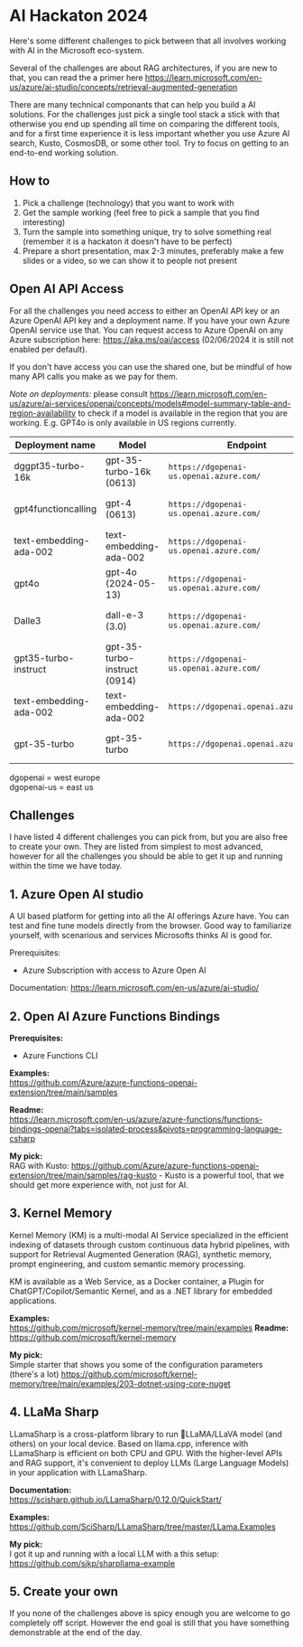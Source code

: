 # AI Hackaton 2024
Here's some different challenges to pick between that all involves working with AI in the Microsoft eco-system. 

Several of the challenges are about RAG architectures, if you are new to that, you can read the a primer here https://learn.microsoft.com/en-us/azure/ai-studio/concepts/retrieval-augmented-generation 

There are many technical componants that can help you build a AI solutions. For the challenges just pick a single tool stack a stick with that otherwise you end up spending all time on comparing the different tools, and for a first time experience it is less important whether you use Azure AI search, Kusto, CosmosDB, or some other tool. Try to focus on getting to an end-to-end working solution. 

## How to
1. Pick a challenge (technology) that you want to work with
2. Get the sample working (feel free to pick a sample that you find interesting)
3. Turn the sample into something unique, try to solve something real (remember it is a hackaton it doesn't have to be perfect)
4. Prepare a short presentation, max 2-3 minutes, preferably make a few slides or a video, so we can show it to people not present 



## Open AI API Access  

For all the challenges you need access to either an OpenAI API key or an Azure OpenAI API key and a deployment name. If you have your own Azure OpenAI service use that. You can request access to Azure OpenAI on any Azure subscription here: https://aka.ms/oai/access (02/06/2024 it is still not enabled per default). 

If you don't have access you can use the shared one, but be mindful of how many API calls you make as we pay for them. 

_Note on deployments:_ please consult https://learn.microsoft.com/en-us/azure/ai-services/openai/concepts/models#model-summary-table-and-region-availability to check if a model is available in the region that you are working. E.g. GPT4o is only available in US regions currently. 

| Deployment name | Model | Endpoint | Secret |
| - | - | - | - |
| dggpt35-turbo-16k | gpt-35-turbo-16k (0613) | `https://dgopenai-us.openai.azure.com/` | Vault/Demo Environments/AzureOpenAI/us-key |
| gpt4functioncalling | gpt-4 (0613) | `https://dgopenai-us.openai.azure.com/` |Vault/Demo Environments/AzureOpenAI/us-key |
| text-embedding-ada-002 | text-embedding-ada-002 | `https://dgopenai-us.openai.azure.com/` | Vault/Demo Environments/AzureOpenAI/us-key |
| gpt4o | gpt-4o (2024-05-13) |  `https://dgopenai-us.openai.azure.com/` | Vault/Demo Environments/AzureOpenAI/us-key |
| Dalle3 | dall-e-3 (3.0) |  `https://dgopenai-us.openai.azure.com/` | Vault/Demo Environments/AzureOpenAI/us-key  |
| gpt35-turbo-instruct | gpt-35-turbo-instruct (0914) | `https://dgopenai-us.openai.azure.com/` | Vault/Demo Environments/AzureOpenAI/us-key  |
| text-embedding-ada-002 | text-embedding-ada-002 | `https://dgopenai.openai.azure.com/` | Vault/Demo Environments/AzureOpenAI/eu-key  |
| gpt-35-turbo | gpt-35-turbo | `https://dgopenai.openai.azure.com/` | Vault/Demo Environments/AzureOpenAI/eu-key |

dgopenai = west europe <br>
dgopenai-us = east us


## Challenges 

I have listed 4 different challenges you can pick from, but you are also free to create your own. They are listed from simplest to most advanced, however for all the challenges you should be able to get it up and running within the time we have today. 

## 1. Azure Open AI studio 
A UI based platform for getting into all the AI offerings Azure have. You can test and fine tune models directly from the browser. Good way to familiarize yourself, with scenarious and services Microsofts thinks AI is good for.  

Prerequisites: 
- Azure Subscription with access to Azure Open AI

Documentation: https://learn.microsoft.com/en-us/azure/ai-studio/

## 2. Open AI Azure Functions Bindings 

**Prerequisites:**
- Azure Functions CLI

**Examples:** <br>
https://github.com/Azure/azure-functions-openai-extension/tree/main/samples

**Readme:** <br>
https://learn.microsoft.com/en-us/azure/azure-functions/functions-bindings-openai?tabs=isolated-process&pivots=programming-language-csharp

**My pick:** <br>
RAG with Kusto: https://github.com/Azure/azure-functions-openai-extension/tree/main/samples/rag-kusto - Kusto is a powerful tool, that we should get more experience with, not just for AI. 

## 3. Kernel Memory
Kernel Memory (KM) is a multi-modal AI Service specialized in the efficient indexing of datasets through custom continuous data hybrid pipelines, with support for Retrieval Augmented Generation (RAG), synthetic memory, prompt engineering, and custom semantic memory processing.

KM is available as a Web Service, as a Docker container, a Plugin for ChatGPT/Copilot/Semantic Kernel, and as a .NET library for embedded applications.

**Examples:** <br>
https://github.com/microsoft/kernel-memory/tree/main/examples 
**Readme:**<br>
https://github.com/microsoft/kernel-memory 

**My pick:**<br>
Simple starter that shows you some of the configuration parameters (there's a lot) https://github.com/microsoft/kernel-memory/tree/main/examples/203-dotnet-using-core-nuget

## 4. LLaMa Sharp 
LLamaSharp is a cross-platform library to run 🦙LLaMA/LLaVA model (and others) on your local device. Based on llama.cpp, inference with LLamaSharp is efficient on both CPU and GPU. With the higher-level APIs and RAG support, it's convenient to deploy LLMs (Large Language Models) in your application with LLamaSharp.


**Documentation:**<br>
https://scisharp.github.io/LLamaSharp/0.12.0/QuickStart/ 

**Examples:**<br>
https://github.com/SciSharp/LLamaSharp/tree/master/LLama.Examples 

**My pick:**<br>
I got it up and running with a local LLM with a this setup: https://github.com/sjkp/sharpllama-example 

## 5. Create your own
If you none of the challenges above is spicy enough you are welcome to go completely off script. However the end goal is still that you have something demonstrable at the end of the day. 
